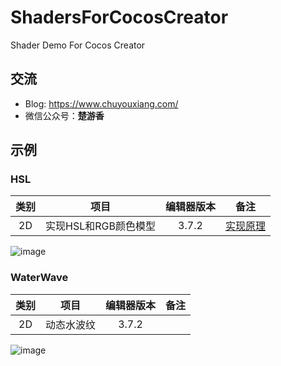 # ShadersForCocosCreator
Shader Demo For Cocos Creator

## 交流
- Blog: https://www.chuyouxiang.com/
- 微信公众号：**楚游香**

## 示例
### HSL
| 类别 | 项目 | 编辑器版本 | 备注 |
| :---: | :---: | :---: | :---: |
| 2D | 实现HSL和RGB颜色模型 | 3.7.2 | [实现原理](https://www.chuyouxiang.com/archives/718) |

![image](https://www.chuyouxiang.com/wp-content/uploads/2020/08/HSL2RGB.gif)

### WaterWave
| 类别 | 项目 | 编辑器版本 | 备注 |
| :---: | :---: | :---: | :---: |
| 2D | 动态水波纹 | 3.7.2 | |

![image](https://www.chuyouxiang.com/wp-content/uploads/2020/08/WaterWave.gif)
